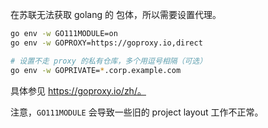 在苏联无法获取 golang 的 包体，所以需要设置代理。

```bash
go env -w GO111MODULE=on
go env -w GOPROXY=https://goproxy.io,direct

# 设置不走 proxy 的私有仓库，多个用逗号相隔（可选）
go env -w GOPRIVATE=*.corp.example.com
```

具体参见 https://goproxy.io/zh/。

注意，`GO111MODULE` 会导致一些旧的 project layout 工作不正常。